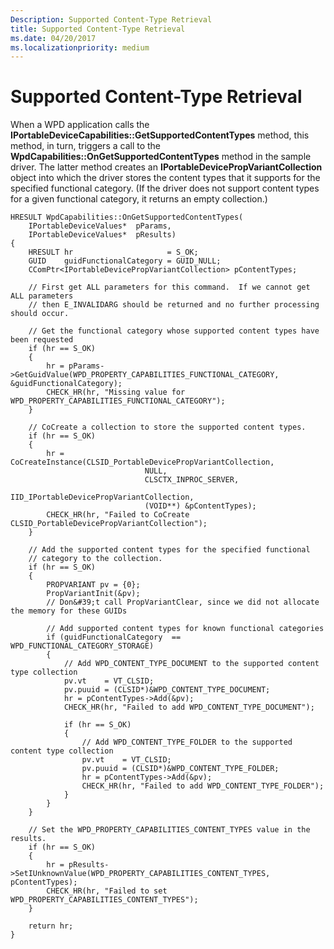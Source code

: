 ```yaml
---
Description: Supported Content-Type Retrieval
title: Supported Content-Type Retrieval
ms.date: 04/20/2017
ms.localizationpriority: medium
---
```


# Supported Content-Type Retrieval


When a WPD application calls the **IPortableDeviceCapabilities::GetSupportedContentTypes** method, this method, in turn, triggers a call to the **WpdCapabilities::OnGetSupportedContentTypes** method in the sample driver. The latter method creates an **IPortableDevicePropVariantCollection** object into which the driver stores the content types that it supports for the specified functional category. (If the driver does not support content types for a given functional category, it returns an empty collection.)

```ManagedCPlusPlus
HRESULT WpdCapabilities::OnGetSupportedContentTypes(
    IPortableDeviceValues*  pParams,
    IPortableDeviceValues*  pResults)
{
    HRESULT hr                     = S_OK;
    GUID    guidFunctionalCategory = GUID_NULL;
    CComPtr<IPortableDevicePropVariantCollection> pContentTypes;

    // First get ALL parameters for this command.  If we cannot get ALL parameters
    // then E_INVALIDARG should be returned and no further processing should occur.

    // Get the functional category whose supported content types have been requested
    if (hr == S_OK)
    {
        hr = pParams->GetGuidValue(WPD_PROPERTY_CAPABILITIES_FUNCTIONAL_CATEGORY, &guidFunctionalCategory);
        CHECK_HR(hr, "Missing value for WPD_PROPERTY_CAPABILITIES_FUNCTIONAL_CATEGORY");
    }

    // CoCreate a collection to store the supported content types.
    if (hr == S_OK)
    {
        hr = CoCreateInstance(CLSID_PortableDevicePropVariantCollection,
                              NULL,
                              CLSCTX_INPROC_SERVER,
                              IID_IPortableDevicePropVariantCollection,
                              (VOID**) &pContentTypes);
        CHECK_HR(hr, "Failed to CoCreate CLSID_PortableDevicePropVariantCollection");
    }

    // Add the supported content types for the specified functional
    // category to the collection.
    if (hr == S_OK)
    {
        PROPVARIANT pv = {0};
        PropVariantInit(&pv);
        // Don&#39;t call PropVariantClear, since we did not allocate the memory for these GUIDs

        // Add supported content types for known functional categories
        if (guidFunctionalCategory  == WPD_FUNCTIONAL_CATEGORY_STORAGE)
        {
            // Add WPD_CONTENT_TYPE_DOCUMENT to the supported content type collection
            pv.vt    = VT_CLSID;
            pv.puuid = (CLSID*)&WPD_CONTENT_TYPE_DOCUMENT;
            hr = pContentTypes->Add(&pv);
            CHECK_HR(hr, "Failed to add WPD_CONTENT_TYPE_DOCUMENT");

            if (hr == S_OK)
            {
                // Add WPD_CONTENT_TYPE_FOLDER to the supported content type collection
                pv.vt    = VT_CLSID;
                pv.puuid = (CLSID*)&WPD_CONTENT_TYPE_FOLDER;
                hr = pContentTypes->Add(&pv);
                CHECK_HR(hr, "Failed to add WPD_CONTENT_TYPE_FOLDER");
            }
        }
    }

    // Set the WPD_PROPERTY_CAPABILITIES_CONTENT_TYPES value in the results.
    if (hr == S_OK)
    {
        hr = pResults->SetIUnknownValue(WPD_PROPERTY_CAPABILITIES_CONTENT_TYPES, pContentTypes);
        CHECK_HR(hr, "Failed to set WPD_PROPERTY_CAPABILITIES_CONTENT_TYPES");
    }

    return hr;
}
```

 

 





